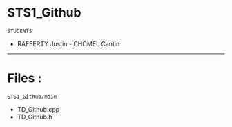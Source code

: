 # STS1_Github

   ```STUDENTS```
 - RAFFERTY Justin - CHOMEL Cantin
---

# Files :
```STS1_Github/main```
  - TD_Github.cpp
  - TD_Github.h
